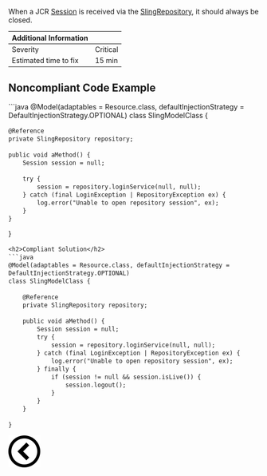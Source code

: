 <p>When a JCR <a href="https://www.adobe.io/experience-manager/reference-materials/spec/jsr170/javadocs/jcr-2.0/javax/jcr/Session.html">Session</a>
    is received via the <a href="https://sling.apache.org/apidocs/sling10/org/apache/sling/jcr/api/SlingRepository.html">SlingRepository</a>, it
    should always be closed.
</p>

| Additional Information |          |
|------------------------|----------|
| Severity               | Critical | 
| Estimated time to fix  | 15 min   |

<h2>Noncompliant Code Example</h2>
```java
@Model(adaptables = Resource.class, defaultInjectionStrategy = DefaultInjectionStrategy.OPTIONAL)
class SlingModelClass {

    @Reference
    private SlingRepository repository;

    public void aMethod() {
        Session session = null;

        try {
            session = repository.loginService(null, null);
        } catch (final LoginException | RepositoryException ex) {
            log.error("Unable to open repository session", ex);
        }
    }
    
}
```
<h2>Compliant Solution</h2>
```java
@Model(adaptables = Resource.class, defaultInjectionStrategy = DefaultInjectionStrategy.OPTIONAL)
class SlingModelClass {

    @Reference
    private SlingRepository repository;

    public void aMethod() {
        Session session = null;
        try {
            session = repository.loginService(null, null);
        } catch (final LoginException | RepositoryException ex) {
            log.error("Unable to open repository session", ex);
        } finally {
            if (session != null && session.isLive()) {
                session.logout();
            }
        }
    }
    
}
```

[![Back to overview](back.svg)](../../README.md)